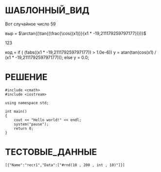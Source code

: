 

# ШАБЛОННЫЙ_ВИД
Вот случайное число 59

выр = $\arctan{(\tan{(\frac{\cos{(x1)}}{x1 * -19,211179259797177})})}$

123

код = if ( (fabs((x1 * -19,211179259797177)) > 1.0e-6)) y = atan(tan(cos(x1) / (x1 * -19,211179259797177))); else y = 0.0;
# РЕШЕНИЕ
```
#include <cmath>
#include <iostream>

using namespace std;

int main()
{
    cout << "Hello world!" << endl;
    system("pause");
    return 0;
}
```
# ТЕСТОВЫЕ_ДАННЫЕ
```
[{"Name":"тест1","Data":["#rnd(10 , 200 , int , 10)"]}]
```
